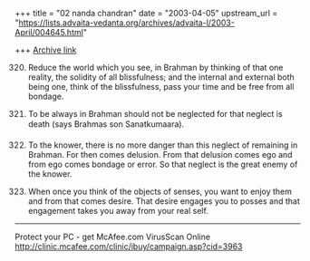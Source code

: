 +++
title = "02 nanda chandran"
date = "2003-04-05"
upstream_url = "https://lists.advaita-vedanta.org/archives/advaita-l/2003-April/004645.html"

+++
[Archive link](https://lists.advaita-vedanta.org/archives/advaita-l/2003-April/004645.html)

320. Reduce the world which you see, in Brahman by thinking of that one
reality, the solidity of all blissfulness; and the internal and external
both being one, think of the blissfulness, pass your time and be free from
all bondage.

321. To be always in Brahman should not be neglected for that neglect is
death (says Brahmas son Sanatkumaara).

322. To the knower, there is no more danger than this neglect of remaining
in Brahman. For then comes delusion. From that delusion comes ego and from
ego comes bondage or error. So that neglect is the great enemy of the
knower.

326. When once you think of the objects of senses, you want to enjoy them
and from that comes desire. That desire engages you to posses and that
engagement takes you away from your real self.


_________________________________________________________________
Protect your PC - get McAfee.com VirusScan Online
http://clinic.mcafee.com/clinic/ibuy/campaign.asp?cid=3963

